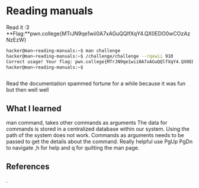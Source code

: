 # Reading manuals
Read it :3
**Flag:**pwn.college{MTrJN9qe1wii0A7xAGuQQlfXqY4.QX0EDO0wCOzAzNzEzW}




```bash
hacker@man~reading-manuals:~$ man challenge
hacker@man~reading-manuals:~$ /challenge/challenge --rqewii 910
Correct usage! Your flag: pwn.college{MTrJN9qe1wii0A7xAGuQQlfXqY4.QX0EDO0wCOzAzNzEzW}
hacker@man~reading-manuals:~$ 



```
Read the documentation
spammed fortune for a while because it was fun but then well well
## What I learned
man command, takes other commands as arguments
The data for commands is stored in a centralized database within our system.
Using the path of the system does not work. Commands as arguments needs to be passed to get the details about the command.
Really helpful use PgUp PgDn to navigate ,h for help and q for quitting the man page.
## References 
.